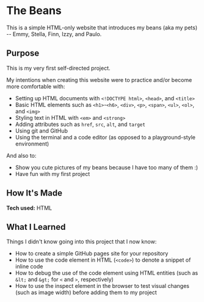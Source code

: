 # The Beans

This is a simple HTML-only website that introduces my beans (aka my pets) -- Emmy, Stella, Finn, Izzy, and Paulo.

## Purpose

This is my very first self-directed project.

My intentions when creating this website were to practice and/or become more comfortable with:
- Setting up HTML documents with `<!DOCTYPE html>`, `<head>`, and `<title>`
- Basic HTML elements such as `<h1>`-`<h6>`, `<div>`, `<p>`, `<span>`, `<ul>`, `<ol>`, and `<img>`
- Styling text in HTML with `<em>` and `<strong>`
- Adding attributes such as `href`, `src`, `alt`, and `target`
- Using git and GitHub
- Using the terminal and a code editor (as opposed to a playground-style environment)

And also to:
- Show you cute pictures of my beans because I have too many of them :)
- Have fun with my first project

## How It's Made

****Tech used:**** HTML

## What I Learned
Things I didn't know going into this project that I now know:
- How to create a simple GitHub pages site for your repository
- How to use the code element in HTML (`<code>`) to denote a snippet of inline code
- How to debug the use of the code element using HTML entities (such as `&lt;` and `&gt;` for `<` and `>`, respectively)
- How to use the inspect element in the browser to test visual changes (such as image width) before adding them to my project